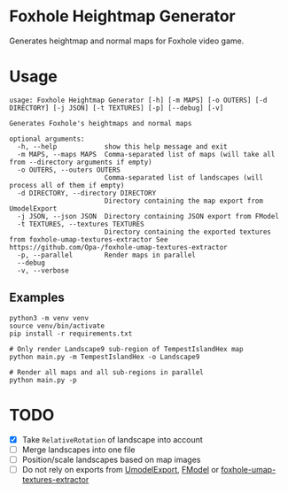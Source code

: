 # Foxhole Heightmap Generator

Generates heightmap and normal maps for Foxhole video game.

# Usage

```
usage: Foxhole Heightmap Generator [-h] [-m MAPS] [-o OUTERS] [-d DIRECTORY] [-j JSON] [-t TEXTURES] [-p] [--debug] [-v]

Generates Foxhole's heightmaps and normal maps

optional arguments:
  -h, --help            show this help message and exit
  -m MAPS, --maps MAPS  Comma-separated list of maps (will take all from --directory arguments if empty)
  -o OUTERS, --outers OUTERS
                        Comma-separated list of landscapes (will process all of them if empty)
  -d DIRECTORY, --directory DIRECTORY
                        Directory containing the map export from UmodelExport
  -j JSON, --json JSON  Directory containing JSON export from FModel
  -t TEXTURES, --textures TEXTURES
                        Directory containing the exported textures from foxhole-umap-textures-extractor See https://github.com/Opa-/foxhole-umap-textures-extractor
  -p, --parallel        Render maps in parallel
  --debug
  -v, --verbose
```

## Examples

```
python3 -m venv venv
source venv/bin/activate
pip install -r requirements.txt

# Only render Landscape9 sub-region of TempestIslandHex map
python main.py -m TempestIslandHex -o Landscape9

# Render all maps and all sub-regions in parallel
python main.py -p
```

# TODO

- [x] Take `RelativeRotation` of landscape into account
- [ ] Merge landscapes into one file
- [ ] Position/scale landscapes based on map images
- [ ] Do not rely on exports from [UmodelExport](https://www.gildor.org/en/projects/umodel), [FModel](https://fmodel.app/) or [foxhole-umap-textures-extractor](https://github.com/Opa-/foxhole-umap-textures-extractor)
